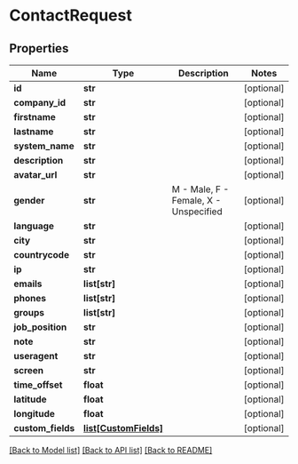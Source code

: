 # ContactRequest

## Properties
Name | Type | Description | Notes
------------ | ------------- | ------------- | -------------
**id** | **str** |  | [optional] 
**company_id** | **str** |  | [optional] 
**firstname** | **str** |  | [optional] 
**lastname** | **str** |  | [optional] 
**system_name** | **str** |  | [optional] 
**description** | **str** |  | [optional] 
**avatar_url** | **str** |  | [optional] 
**gender** | **str** | M - Male, F - Female, X - Unspecified | [optional] 
**language** | **str** |  | [optional] 
**city** | **str** |  | [optional] 
**countrycode** | **str** |  | [optional] 
**ip** | **str** |  | [optional] 
**emails** | **list[str]** |  | [optional] 
**phones** | **list[str]** |  | [optional] 
**groups** | **list[str]** |  | [optional] 
**job_position** | **str** |  | [optional] 
**note** | **str** |  | [optional] 
**useragent** | **str** |  | [optional] 
**screen** | **str** |  | [optional] 
**time_offset** | **float** |  | [optional] 
**latitude** | **float** |  | [optional] 
**longitude** | **float** |  | [optional] 
**custom_fields** | [**list[CustomFields]**](CustomFields.md) |  | [optional] 

[[Back to Model list]](../README.md#documentation-for-models) [[Back to API list]](../README.md#documentation-for-api-endpoints) [[Back to README]](../README.md)


